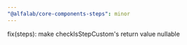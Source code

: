 ```yaml
---
"@alfalab/core-components-steps": minor
---
```


fix(steps): make checkIsStepCustom's return value nullable
